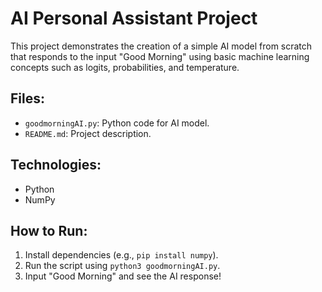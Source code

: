 # AI Personal Assistant Project

This project demonstrates the creation of a simple AI model from scratch that responds to the input "Good Morning" using basic machine learning concepts such as logits, probabilities, and temperature. 

## Files:
- `goodmorningAI.py`: Python code for AI model.
- `README.md`: Project description.

## Technologies:
- Python
- NumPy

## How to Run:
1. Install dependencies (e.g., `pip install numpy`).
2. Run the script using `python3 goodmorningAI.py`.
3. Input "Good Morning" and see the AI response!


